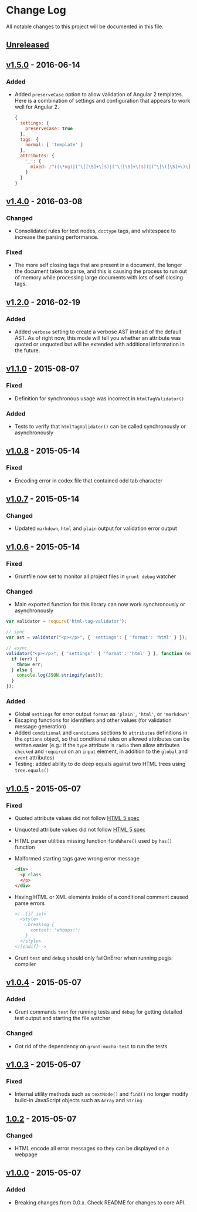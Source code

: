 # Change Log
All notable changes to this project will be documented in this file.

## [Unreleased][unreleased]

## [v1.5.0] - 2016-06-14
### Added
- Added `preserveCase` option to allow validation of Angular 2 templates. Here is a combination of settings and configuration that appears to work well for Angular 2.

  ``` javascript
  {
    settings: {
      preserveCase: true
    },
    tags: {
      normal: [ 'template' ]
    },
    attributes: {
      '_': {
        mixed: /^((\*ng)|(^\[[\S]+\]$)|(^\([\S]+\)$))|(^\[\([\S]+\)\]$)/
      }
    }
  }
  ```

## [v1.4.0] - 2016-03-08
### Changed
- Consolidated rules for text nodes, `doctype` tags, and whitespace to increase the parsing performance.

### Fixed
- The more self closing tags that are present in a document, the longer the document takes to parse, and this is causing the process to run out of memory while processing large documents with lots of self closing tags.

## [v1.2.0] - 2016-02-19
### Added
- Added `verbose` setting to create a verbose AST instead of the default AST. As of right now, this mode will tell you whether an attribute was quoted or unquoted but will be extended with additional information in the future.

## [v1.1.0] - 2015-08-07
### Fixed
- Definition for synchronous usage was incorrect in `htmlTagValidator()`

### Added
- Tests to verify that `htmlTagValidator()` can be called synchronously or asynchronously

## [v1.0.8] - 2015-05-14
### Fixed
- Encoding error in codex file that contained odd tab character

## [v1.0.7] - 2015-05-14
### Changed
- Updated `markdown`, `html` and `plain` output for validation error output

## [v1.0.6] - 2015-05-14
### Fixed
- Gruntfile now set to monitor all project files in `grunt debug` watcher

### Changed
- Main exported function for this library can now work synchronously or asynchronously

```javascript
var validator = require('html-tag-validator');

// sync
var ast = validator("<p></p>", { 'settings': { 'format': 'html' } });

// async
validator("<p></p>", { 'settings': { 'format': 'html' } }, function (err, ast) {
  if (err) {
    throw err;
  } else {
    console.log(JSON.stringify(ast));
  }
});
```
### Added
- Global `settings` for error output `format` as `'plain'`, `'html'`, or `'markdown'`
- Escaping functions for identifiers and other values (for validation message generation)
- Added `conditional` and `conditions` sections to `attributes` definitions in the `options` object, so that conditional rules on allowed attributes can be written easier (e.g.: if the `type` attribute is `radio` then allow attributes `checked` and `required` on an `input` element, in addition to the `global` and `event` attributes)
- Testing: added ability to do deep equals against two HTML trees using `tree.equals()`

## [v1.0.5] - 2015-05-07
### Fixed
- Quoted attribute values did not follow [HTML 5 spec](https://html.spec.whatwg.org/)
- Unquoted attribute values did not follow [HTML 5 spec](https://html.spec.whatwg.org/)
- HTML parser utilities missing function `findWhere()` used by `has()` function
- Malformed starting tags gave wrong error message

  ``` html
  <div>
    <p class
    </p>
  </div>
  ```

- Having HTML or XML elements inside of a conditional comment caused parse errors

  ``` html
  <!--[if ie]>
    <style>
      .breaking {
        content: "whoops!";
      }
    </style>
  <![endif]-->
  ```

- Grunt `test` and `debug` should only failOnError when running pegjs compiler

## [v1.0.4] - 2015-05-07
### Added
- Grunt commands `test` for running tests and `debug` for getting detailed test output and starting the file watcher

### Changed
- Got rid of the dependency on `grunt-mocha-test` to run the tests

## [v1.0.3] - 2015-05-07
### Fixed
- Internal utility methods such as `textNode()` and `find()` no longer modify build-in JavaScript objects such as `Array` and `String`

## [1.0.2] - 2015-05-07
### Changed
- HTML encode all error messages so they can be displayed on a webpage

## [v1.0.0] - 2015-05-07

### Added
- Breaking changes from 0.0.x. Check README for changes to core API.

[unreleased]: https://github.com/codeschool/htmlTagValidator/compare/v1.5.0...HEAD
[v1.5.0]: https://github.com/codeschool/htmlTagValidator/compare/v1.4.0...v1.5.0
[v1.4.0]: https://github.com/codeschool/htmlTagValidator/compare/v1.2.0...v1.4.0
[v1.2.0]: https://github.com/codeschool/htmlTagValidator/compare/v1.1.0...v1.2.0
[v1.1.0]: https://github.com/codeschool/htmlTagValidator/compare/v1.0.8...v1.1.0
[v1.0.8]: https://github.com/codeschool/htmlTagValidator/compare/v1.0.7...v1.0.8
[v1.0.7]: https://github.com/codeschool/htmlTagValidator/compare/v1.0.6...v1.0.7
[v1.0.6]: https://github.com/codeschool/htmlTagValidator/compare/v1.0.5...v1.0.6
[v1.0.5]: https://github.com/codeschool/htmlTagValidator/compare/v1.0.4...v1.0.5
[v1.0.4]: https://github.com/codeschool/htmlTagValidator/compare/v1.0.3...v1.0.4
[v1.0.3]: https://github.com/codeschool/htmlTagValidator/compare/1.0.2...v1.0.3
[1.0.2]: https://github.com/codeschool/htmlTagValidator/compare/v1.0.0...1.0.2
[v1.0.0]: https://github.com/codeschool/htmlTagValidator/commit/ebb5423144a9faa8a51c93be98a90079ebe40cac
